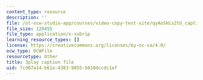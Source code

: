 ```yaml
---
content_type: resource
description: ''
file: /ol-ocw-studio-app/courses/video-copy-test-site/qyAoSHisZtU_captions.vtt
file_size: 128455
file_type: application/x-subrip
learning_resource_types: []
license: https://creativecommons.org/licenses/by-nc-sa/4.0/
ocw_type: OCWFile
resourcetype: Other
title: 3play caption file
uid: 7cd07a14-b61e-4383-9855-5810dccdc1ef
---
```

